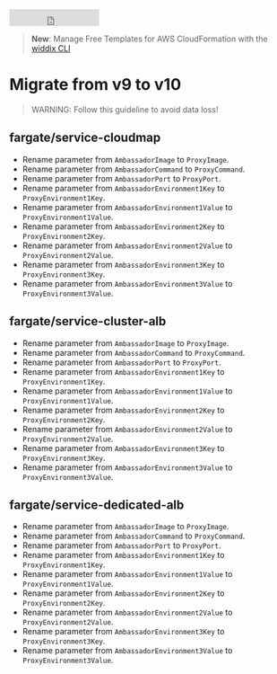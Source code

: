 <iframe src="https://ghbtns.com/github-btn.html?user=widdix&repo=aws-cf-templates&type=star&count=true&size=large" frameborder="0" scrolling="0" width="160px" height="30px"></iframe>

> **New**: Manage Free Templates for AWS CloudFormation with the [widdix CLI](./cli/)

# Migrate from v9 to v10

> WARNING: Follow this guideline to avoid data loss!

## fargate/service-cloudmap

* Rename parameter from `AmbassadorImage` to `ProxyImage`.
* Rename parameter from `AmbassadorCommand` to `ProxyCommand`.
* Rename parameter from `AmbassadorPort` to `ProxyPort`.
* Rename parameter from `AmbassadorEnvironment1Key` to `ProxyEnvironment1Key`.
* Rename parameter from `AmbassadorEnvironment1Value` to `ProxyEnvironment1Value`.
* Rename parameter from `AmbassadorEnvironment2Key` to `ProxyEnvironment2Key`.
* Rename parameter from `AmbassadorEnvironment2Value` to `ProxyEnvironment2Value`.
* Rename parameter from `AmbassadorEnvironment3Key` to `ProxyEnvironment3Key`.
* Rename parameter from `AmbassadorEnvironment3Value` to `ProxyEnvironment3Value`.

## fargate/service-cluster-alb

* Rename parameter from `AmbassadorImage` to `ProxyImage`.
* Rename parameter from `AmbassadorCommand` to `ProxyCommand`.
* Rename parameter from `AmbassadorPort` to `ProxyPort`.
* Rename parameter from `AmbassadorEnvironment1Key` to `ProxyEnvironment1Key`.
* Rename parameter from `AmbassadorEnvironment1Value` to `ProxyEnvironment1Value`.
* Rename parameter from `AmbassadorEnvironment2Key` to `ProxyEnvironment2Key`.
* Rename parameter from `AmbassadorEnvironment2Value` to `ProxyEnvironment2Value`.
* Rename parameter from `AmbassadorEnvironment3Key` to `ProxyEnvironment3Key`.
* Rename parameter from `AmbassadorEnvironment3Value` to `ProxyEnvironment3Value`.

## fargate/service-dedicated-alb

* Rename parameter from `AmbassadorImage` to `ProxyImage`.
* Rename parameter from `AmbassadorCommand` to `ProxyCommand`.
* Rename parameter from `AmbassadorPort` to `ProxyPort`.
* Rename parameter from `AmbassadorEnvironment1Key` to `ProxyEnvironment1Key`.
* Rename parameter from `AmbassadorEnvironment1Value` to `ProxyEnvironment1Value`.
* Rename parameter from `AmbassadorEnvironment2Key` to `ProxyEnvironment2Key`.
* Rename parameter from `AmbassadorEnvironment2Value` to `ProxyEnvironment2Value`.
* Rename parameter from `AmbassadorEnvironment3Key` to `ProxyEnvironment3Key`.
* Rename parameter from `AmbassadorEnvironment3Value` to `ProxyEnvironment3Value`.
